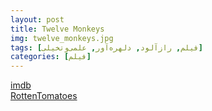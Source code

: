 ```yaml
---
layout: post
title: Twelve Monkeys
img: twelve_monkeys.jpg
tags: [فیلم, رازآلود, دلهره‌آور, علمی‌و‌تخیلی]
categories: [فیلم]
---
```


[imdb](https://www.imdb.com/title/tt0114746/)  
[RottenTomatoes](https://www.rottentomatoes.com/m/12_monkeys)
